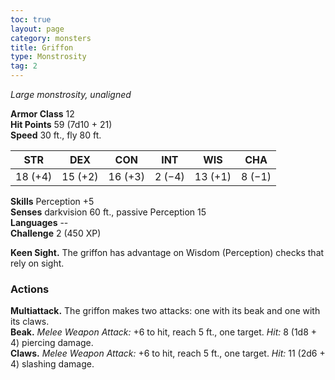 ```yaml
---
toc: true
layout: page
category: monsters
title: Griffon
type: Monstrosity
tag: 2
---
```

_Large monstrosity, unaligned_

**Armor Class** 12    
**Hit Points** 59 (7d10 + 21)    
**Speed** 30 ft., fly 80 ft. 

| STR     | DEX     | CON     | INT     | WIS     | CHA     |
|---------|---------|---------|---------|---------|---------|
| 18 (+4) | 15 (+2) | 16 (+3) | 2 (−4)  | 13 (+1) | 8 (−1)  |

**Skills** Perception +5    
**Senses** darkvision 60 ft., passive Perception 15    
**Languages** --    
**Challenge** 2 (450 XP)

**Keen Sight.** The griffon has advantage on Wisdom (Perception) checks that rely on sight. 

### Actions 
**Multiattack.** The griffon makes two attacks: one with its beak and one with its claws.    
**Beak.** _Melee Weapon Attack:_ +6 to hit, reach 5 ft., one target. _Hit:_ 8 (1d8 + 4) piercing damage.    
**Claws.** _Melee Weapon Attack:_ +6 to hit, reach 5 ft., one target. _Hit:_ 11 (2d6 + 4) slashing damage.